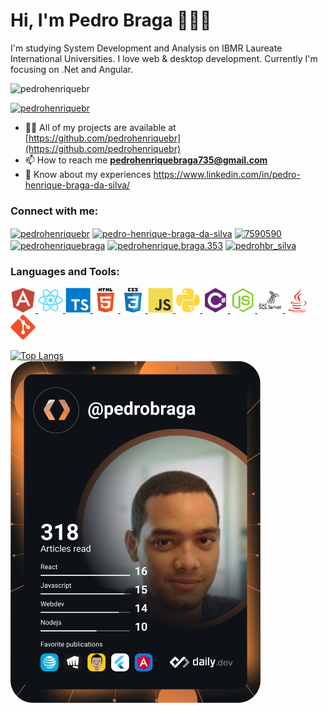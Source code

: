 # Hi, I'm Pedro Braga 👋👨‍💻

I'm studying System Development and Analysis on IBMR Laureate International Universities.
I love web & desktop development. Currently I'm focusing on .Net and Angular.

<p align="left"> <img src="https://komarev.com/ghpvc/?username=pedrohenriquebr&label=Profile%20views&color=0e75b6&style=flat" alt="pedrohenriquebr" /> </p>

<p align="left"> <a href="https://github.com/ryo-ma/github-profile-trophy"><img src="https://github-profile-trophy.vercel.app/?username=pedrohenriquebr&theme=monokai&margin-w=15" alt="pedrohenriquebr" /></a> </p>

- 👨‍💻 All of my projects are available at [https://github.com/pedrohenriquebr](https://github.com/pedrohenriquebr)
- 📫 How to reach me **pedrohenriquebraga735@gmail.com**
- 📄 Know about my experiences https://www.linkedin.com/in/pedro-henrique-braga-da-silva/


<h3 align="left">Connect with me:</h3>
<p align="left">
<a href="https://dev.to/pedrohenriquebr" target="blank"><img align="center" src="https://raw.githubusercontent.com/rahuldkjain/github-profile-readme-generator/master/src/images/icons/Social/devto.svg" alt="pedrohenriquebr" height="30" width="40" /></a>
<a href="https://linkedin.com/in/pedro-henrique-braga-da-silva" target="blank"><img align="center" src="https://raw.githubusercontent.com/rahuldkjain/github-profile-readme-generator/master/src/images/icons/Social/linked-in-alt.svg" alt="pedro-henrique-braga-da-silva" height="30" width="40" /></a>
<a href="https://stackoverflow.com/users/7590590" target="blank"><img align="center" src="https://raw.githubusercontent.com/rahuldkjain/github-profile-readme-generator/master/src/images/icons/Social/stack-overflow.svg" alt="7590590" height="30" width="40" /></a>
<a href="https://kaggle.com/pedrohenriquebraga" target="blank"><img align="center" src="https://raw.githubusercontent.com/rahuldkjain/github-profile-readme-generator/master/src/images/icons/Social/kaggle.svg" alt="pedrohenriquebraga" height="30" width="40" /></a>
<a href="https://fb.com/pedrohenrique.braga.353" target="blank"><img align="center" src="https://raw.githubusercontent.com/rahuldkjain/github-profile-readme-generator/master/src/images/icons/Social/facebook.svg" alt="pedrohenrique.braga.353" height="30" width="40" /></a>
<a href="https://instagram.com/pedrohbr_silva" target="blank"><img align="center" src="https://raw.githubusercontent.com/rahuldkjain/github-profile-readme-generator/master/src/images/icons/Social/instagram.svg" alt="pedrohbr_silva" height="30" width="40" /></a>


</p>


<h3 align="left">Languages and Tools:</h3>
<a href="https://angular.io/">
    <img
      src="https://github.com/devicons/devicon/blob/master/icons/angularjs/angularjs-plain.svg"
      alt="angular"
      width="40"
      height="40"
    />
  </a>
   <a href="https://pt-br.reactjs.org">
    <img
      src="https://github.com/devicons/devicon/blob/master/icons/react/react-original.svg"
      alt="react"
      width="40"
      height="40"
    />
  </a>
  
  
   <a href="https://www.typescriptlang.org/">
    <img
      src="https://github.com/devicons/devicon/blob/master/icons/typescript/typescript-plain.svg"
      alt="typescript"
      width="40"
      height="40"
    />
  </a>
  
 <a href="https://developer.mozilla.org/pt-BR/docs/Web/HTML/HTML5">
    <img
      src="https://github.com/devicons/devicon/blob/master/icons/html5/html5-original-wordmark.svg"
      alt="html"
      width="40"
      height="40"
    />
  </a>
  
  <a href="https://developer.mozilla.org/pt-BR/docs/Web/CSS">
    <img
      src="https://github.com/devicons/devicon/blob/master/icons/css3/css3-original-wordmark.svg"
      alt="css"
      width="40"
      height="40"
    />
  </a>
  
 <a href="https://developer.mozilla.org/en-US/docs/Web/JavaScript">
    <img
      src="https://github.com/devicons/devicon/blob/master/icons/javascript/javascript-original.svg"
      alt="javascript"
      width="40"
      height="40"
    />
  </a>
  
   <a href="https://www.python.org/">
    <img
      src="https://github.com/devicons/devicon/blob/master/icons/python/python-plain.svg"
      alt="python"
      width="40"
      height="40"
    />
  </a> 
  
  
   <a href="https://docs.microsoft.com/en-us/dotnet/csharp/">
    <img
      src="https://github.com/devicons/devicon/blob/master/icons/csharp/csharp-plain.svg"
      alt="csharp"
      width="40"
      height="40"
    />
  </a>
   <a href="https://nodejs.org/en/">
    <img
      src="https://github.com/devicons/devicon/blob/master/icons/nodejs/nodejs-original.svg"
      alt="nodejs"
      width="40"
      height="40"
    />
  </a> 
  
 
   
  
  <a style="background-color: white;" href="https://www.microsoft.com/en-us/sql-server/sql-server-downloads">
    <img
      src="https://github.com/devicons/devicon/blob/master/icons/microsoftsqlserver/microsoftsqlserver-plain-wordmark.svg"
      alt="sqlserver"
      width="40"
      height="40"
    />
  </a>
  
     
  
  <a href="https://www.java.com/pt-BR/">
    <img
      src="https://github.com/devicons/devicon/blob/master/icons/java/java-plain.svg"
      alt="java"
      width="40"
      height="40"
    />
  </a> 
  
  
  <a href="https://git-scm.com/">
    <img
      src="https://github.com/devicons/devicon/blob/master/icons/git/git-original.svg"
      alt="git"
      width="40"
      height="40"
    />
  </a> 
  
</p>

[![Top Langs](https://github-readme-stats.vercel.app/api/top-langs/?username=pedrohenriquebr&layout=compact)](https://github.com/anuraghazra/github-readme-stats) 
</br>
<a href="https://app.daily.dev/DailyDevTips"><img src="https://github.com/pedrohenriquebr/pedrohenriquebr/blob/main/devcard.svg" width="400" alt="Pedro Braga's Dev Card"/></a>
